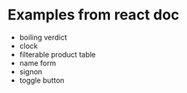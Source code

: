 # Examples from react doc

- boiling verdict
- clock
- filterable product table
- name form
- signon
- toggle button
